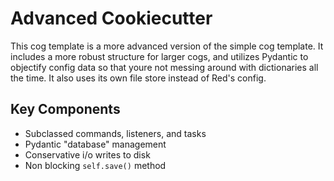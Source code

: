 # Advanced Cookiecutter

This cog template is a more advanced version of the simple cog template. It includes a more robust structure for larger cogs, and utilizes Pydantic to objectify config data so that youre not messing around with dictionaries all the time. It also uses its own file store instead of Red's config.

## Key Components

- Subclassed commands, listeners, and tasks
- Pydantic "database" management
- Conservative i/o writes to disk
- Non blocking `self.save()` method
